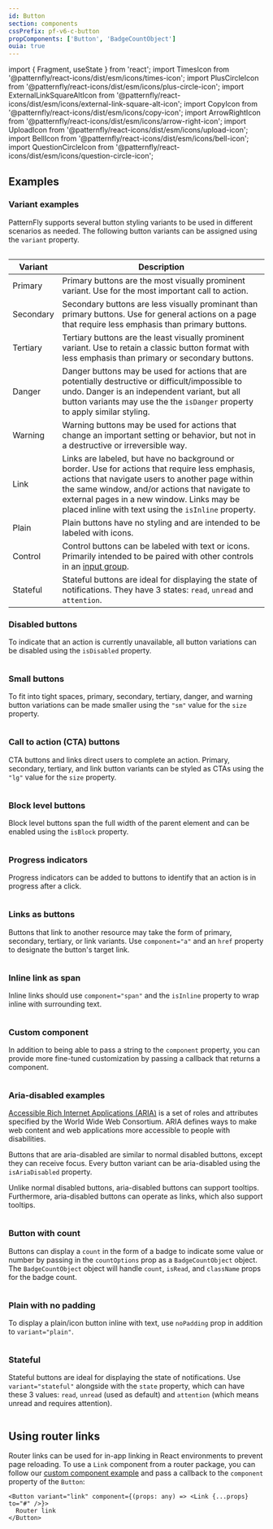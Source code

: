 ```yaml
---
id: Button
section: components
cssPrefix: pf-v6-c-button
propComponents: ['Button', 'BadgeCountObject']
ouia: true
---
```


import { Fragment, useState } from 'react';
import TimesIcon from '@patternfly/react-icons/dist/esm/icons/times-icon';
import PlusCircleIcon from '@patternfly/react-icons/dist/esm/icons/plus-circle-icon';
import ExternalLinkSquareAltIcon from '@patternfly/react-icons/dist/esm/icons/external-link-square-alt-icon';
import CopyIcon from '@patternfly/react-icons/dist/esm/icons/copy-icon';
import ArrowRightIcon from '@patternfly/react-icons/dist/esm/icons/arrow-right-icon';
import UploadIcon from '@patternfly/react-icons/dist/esm/icons/upload-icon';
import BellIcon from '@patternfly/react-icons/dist/esm/icons/bell-icon';
import QuestionCircleIcon from '@patternfly/react-icons/dist/esm/icons/question-circle-icon';

## Examples

### Variant examples

PatternFly supports several button styling variants to be used in different scenarios as needed. The following button variants can be assigned using the `variant` property.

```ts file="./ButtonVariations.tsx"
```

| Variant | Description|
| --- | ---|
| Primary | Primary buttons are the most visually prominent variant. Use for the most important call to action.|
| Secondary | Secondary buttons are less visually prominant than primary buttons. Use for general actions on a page that require less emphasis than primary buttons. |
| Tertiary | Tertiary buttons are the least visually prominent variant. Use to retain a classic button format with less emphasis than primary or secondary buttons.  |
| Danger | Danger buttons may be used for actions that are potentially destructive or difficult/impossible to undo. Danger is an independent variant, but all button variants may use the the `isDanger` property to apply similar styling. |
| Warning | Warning buttons may be used for actions that change an important setting or behavior, but not in a destructive or irreversible way. |
| Link | Links are labeled, but have no background or border. Use for actions that require less emphasis, actions that navigate users to another page within the same window, and/or actions that navigate to external pages in a new window. Links may be placed inline with text using the `isInline` property.|
| Plain | Plain buttons have no styling and are intended to be labeled with icons. |
| Control | Control buttons can be labeled with text or icons. Primarily intended to be paired with other controls in an [input group](/components/input-group). |
| Stateful | Stateful buttons are ideal for displaying the state of notifications. They have 3 states: `read`, `unread` and `attention`.

### Disabled buttons

To indicate that an action is currently unavailable, all button variations can be disabled using the `isDisabled` property.

```ts file="./ButtonDisabled.tsx"
```

### Small buttons

To fit into tight spaces, primary, secondary, tertiary, danger, and warning button variations can be made smaller using the `"sm"` value for the `size` property.

```ts file="./ButtonSmall.tsx"
```

### Call to action (CTA) buttons

CTA buttons and links direct users to complete an action. Primary, secondary, tertiary, and link button variants can be styled as CTAs using the `"lg"` value for the `size` property. 

```ts file="./ButtonCallToAction.tsx"
```

### Block level buttons

Block level buttons span the full width of the parent element and can be enabled using the `isBlock` property.

```ts file="./ButtonBlock.tsx"
```

### Progress indicators

Progress indicators can be added to buttons to identify that an action is in progress after a click. 

```ts file="./ButtonProgress.tsx"
```

### Links as buttons

Buttons that link to another resource may take the form of primary, secondary, tertiary, or link variants. Use `component="a"` and an `href` property to designate the button's target link.

```ts file="./ButtonLinks.tsx"
```

### Inline link as span

Inline links should use `component="span"` and the `isInline` property to wrap inline with surrounding text.

```ts file="./ButtonInlineSpanLink.tsx"
```

### Custom component

In addition to being able to pass a string to the `component` property, you can provide more fine-tuned customization by passing a callback that returns a component.

```ts file="./ButtonCustomComponent.tsx"
```

### Aria-disabled examples

[Accessible Rich Internet Applications (ARIA)](https://www.w3.org/WAI/standards-guidelines/aria/) is a set of roles and attributes specified by the World Wide Web Consortium. ARIA defines ways to make web content and web applications more accessible to people with disabilities.

Buttons that are aria-disabled are similar to normal disabled buttons, except they can receive focus. Every button variant can be aria-disabled using the `isAriaDisabled` property.

Unlike normal disabled buttons, aria-disabled buttons can support tooltips. Furthermore, aria-disabled buttons can operate as links, which also support tooltips.

```ts file="./ButtonAriaDisabled.tsx"
```

### Button with count

Buttons can display a `count` in the form of a badge to indicate some value or number by passing in the `countOptions` prop as a `BadgeCountObject` object. The `BadgeCountObject` object will handle `count`, `isRead`, and `className` props for the badge count.

```ts file="./ButtonWithCount.tsx"
```

### Plain with no padding

To display a plain/icon button inline with text, use `noPadding` prop in addition to `variant="plain"`.

```ts file="./ButtonPlainHasNoPadding.tsx"
```

### Stateful

Stateful buttons are ideal for displaying the state of notifications. Use `variant="stateful"` alongside with the `state` property, which can have these 3 values: `read`, `unread` (used as default) and `attention` (which means unread and requires attention).

```ts file="./ButtonStateful.tsx"
```

## Using router links

Router links can be used for in-app linking in React environments to prevent page reloading. To use a `Link` component from a router package, you can follow our [custom component example](#custom-component) and pass a callback to the `component` property of the `Button`:

```nolive
<Button variant="link" component={(props: any) => <Link {...props} to="#" />}>
  Router link
</Button>
```